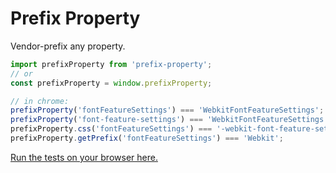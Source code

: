 # Prefix Property

Vendor-prefix any property.

```javascript
import prefixProperty from 'prefix-property';
// or 
const prefixProperty = window.prefixProperty;

// in chrome:
prefixProperty('fontFeatureSettings') === 'WebkitFontFeatureSettings';
prefixProperty('font-feature-settings') === 'WebkitFontFeatureSettings';
prefixProperty.css('fontFeatureSettings') === '-webkit-font-feature-settings';
prefixProperty.getPrefix('fontFeatureSettings') === 'Webkit';

```

[Run the tests on your browser here.](https://cdn.rawgit.com/jshanson7/prefix-property/master/test/test.inline.html)